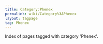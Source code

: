 ```yaml
---
title: Category:Phenex
permalink: wiki/Category%3APhenex
layout: tagpage
tag: Phenex
---
```


Index of pages tagged with category 'Phenex'.
